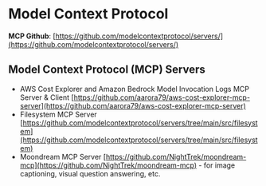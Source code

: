 # Model Context Protocol

**MCP Github**: [https://github.com/modelcontextprotocol/servers/](https://github.com/modelcontextprotocol/servers/)

## Model Context Protocol (MCP) Servers

- AWS Cost Explorer and Amazon Bedrock Model Invocation Logs MCP Server & Client [https://github.com/aarora79/aws-cost-explorer-mcp-server](https://github.com/aarora79/aws-cost-explorer-mcp-server)
- Filesystem MCP Server [https://github.com/modelcontextprotocol/servers/tree/main/src/filesystem](https://github.com/modelcontextprotocol/servers/tree/main/src/filesystem)
- Moondream MCP Server [https://github.com/NightTrek/moondream-mcp](https://github.com/NightTrek/moondream-mcp) - for image captioning, visual question answering, etc.
